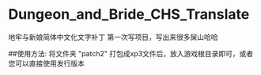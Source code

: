 # Dungeon_and_Bride_CHS_Translate
地牢与新娘简体中文化文字补丁
第一次写项目，写出来很多屎山哈哈

##使用方法:
将文件夹 "patch2" 打包成xp3文件后，放入游戏根目录即可，或者您可以直接使用发行版本
